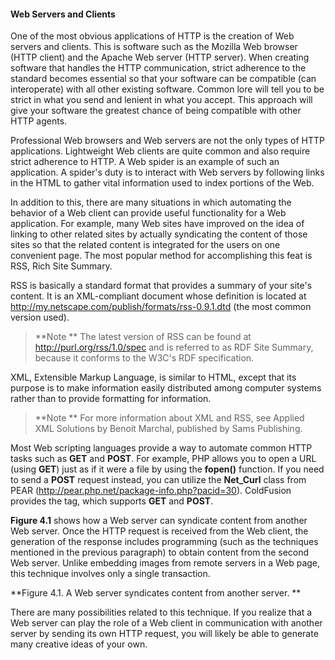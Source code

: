 #### Web Servers and Clients

One of the most obvious applications of HTTP is the creation of Web servers and clients. This is software such as the Mozilla Web browser (HTTP client) and the Apache Web server (HTTP server). When creating software that handles the HTTP communication, strict adherence to the standard becomes essential so that your software can be compatible (can interoperate) with all other existing software. Common lore will tell you to be strict in what you send and lenient in what you accept. This approach will give your software the greatest chance of being compatible with other HTTP agents.

Professional Web browsers and Web servers are not the only types of HTTP applications. Lightweight Web clients are quite common and also require strict adherence to HTTP. A Web spider is an example of such an application. A spider's duty is to interact with Web servers by following links in the HTML to gather vital information used to index portions of the Web.

In addition to this, there are many situations in which automating the behavior of a Web client can provide useful functionality for a Web application. For example, many Web sites have improved on the idea of linking to other related sites by actually syndicating the content of those sites so that the related content is integrated for the users on one convenient page. The most popular method for accomplishing this feat is RSS, Rich Site Summary.

RSS is basically a standard format that provides a summary of your site's content. It is an XML-compliant document whose definition is located at http://my.netscape.com/publish/formats/rss-0.9.1.dtd (the most common version used).

>**Note
**
The latest version of RSS can be found at http://purl.org/rss/1.0/spec and is referred to as RDF Site Summary, because it conforms to the W3C's RDF specification.


XML, Extensible Markup Language, is similar to HTML, except that its purpose is to make information easily distributed among computer systems rather than to provide formatting for information.

>**Note
**
For more information about XML and RSS, see Applied XML Solutions by Benoit Marchal, published by Sams Publishing.


Most Web scripting languages provide a way to automate common HTTP tasks such as **GET** and **POST**. For example, PHP allows you to open a URL (using **GET**) just as if it were a file by using the **fopen()** function. If you need to send a **POST** request instead, you can utilize the **Net_Curl** class from PEAR (http://pear.php.net/package-info.php?pacid=30). ColdFusion provides the **<cfhttp>** tag, which supports **GET** and **POST**.

**Figure 4.1** shows how a Web server can syndicate content from another Web server. Once the HTTP request is received from the Web client, the generation of the response includes programming (such as the techniques mentioned in the previous paragraph) to obtain content from the second Web server. Unlike embedding images from remote servers in a Web page, this technique involves only a single transaction.

**Figure 4.1. A Web server syndicates content from another server.
**

There are many possibilities related to this technique. If you realize that a Web server can play the role of a Web client in communication with another server by sending its own HTTP request, you will likely be able to generate many creative ideas of your own.

